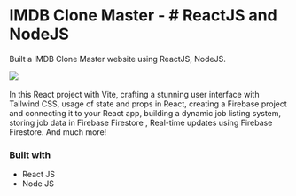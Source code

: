 
# IMDB Clone Master - # ReactJS and NodeJS

Built a IMDB Clone Master website using ReactJS, NodeJS.

<a href="[https://github.com/Adarshsengar1431/online-job-portal1/blob/main/online-job-portal.jpg](https://github.com/Adarshsengar1431/IMDBCLONE-master/blob/main/project-img-111.gif)"><img src="[https://github.com/Adarshsengar1431/online-job-portal1/blob/main/online-job-portal.jpg](https://github.com/Adarshsengar1431/IMDBCLONE-master/blob/main/project-img-111.gif)"></a><br/>
<br/>
In this React project with Vite, crafting a stunning user interface with Tailwind CSS, usage of state and props in React,  creating a Firebase project and connecting it to your React app, building a dynamic job listing system, storing job data in Firebase Firestore , Real-time updates using Firebase Firestore. And much more!

### Built with

- React JS
- Node JS
